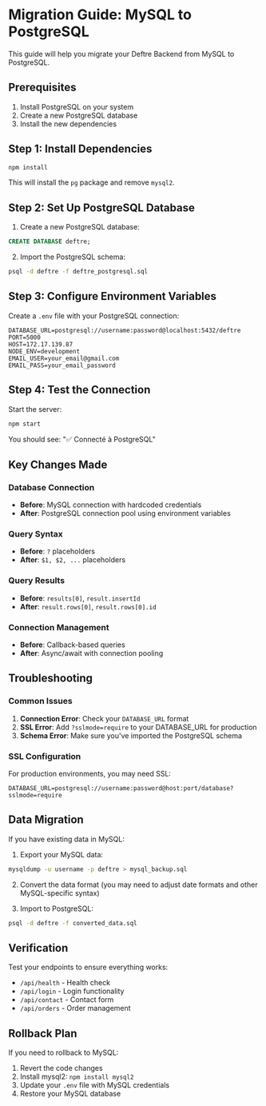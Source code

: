 # Migration Guide: MySQL to PostgreSQL

This guide will help you migrate your Deftre Backend from MySQL to PostgreSQL.

## Prerequisites

1. Install PostgreSQL on your system
2. Create a new PostgreSQL database
3. Install the new dependencies

## Step 1: Install Dependencies

```bash
npm install
```

This will install the `pg` package and remove `mysql2`.

## Step 2: Set Up PostgreSQL Database

1. Create a new PostgreSQL database:

```sql
CREATE DATABASE deftre;
```

2. Import the PostgreSQL schema:

```bash
psql -d deftre -f deftre_postgresql.sql
```

## Step 3: Configure Environment Variables

Create a `.env` file with your PostgreSQL connection:

```env
DATABASE_URL=postgresql://username:password@localhost:5432/deftre
PORT=5000
HOST=172.17.139.87
NODE_ENV=development
EMAIL_USER=your_email@gmail.com
EMAIL_PASS=your_email_password
```

## Step 4: Test the Connection

Start the server:

```bash
npm start
```

You should see: "✅ Connecté à PostgreSQL"

## Key Changes Made

### Database Connection

- **Before**: MySQL connection with hardcoded credentials
- **After**: PostgreSQL connection pool using environment variables

### Query Syntax

- **Before**: `?` placeholders
- **After**: `$1, $2, ...` placeholders

### Query Results

- **Before**: `results[0]`, `result.insertId`
- **After**: `result.rows[0]`, `result.rows[0].id`

### Connection Management

- **Before**: Callback-based queries
- **After**: Async/await with connection pooling

## Troubleshooting

### Common Issues

1. **Connection Error**: Check your `DATABASE_URL` format
2. **SSL Error**: Add `?sslmode=require` to your DATABASE_URL for production
3. **Schema Error**: Make sure you've imported the PostgreSQL schema

### SSL Configuration

For production environments, you may need SSL:

```env
DATABASE_URL=postgresql://username:password@host:port/database?sslmode=require
```

## Data Migration

If you have existing data in MySQL:

1. Export your MySQL data:

```bash
mysqldump -u username -p deftre > mysql_backup.sql
```

2. Convert the data format (you may need to adjust date formats and other MySQL-specific syntax)

3. Import to PostgreSQL:

```bash
psql -d deftre -f converted_data.sql
```

## Verification

Test your endpoints to ensure everything works:

- `/api/health` - Health check
- `/api/login` - Login functionality
- `/api/contact` - Contact form
- `/api/orders` - Order management

## Rollback Plan

If you need to rollback to MySQL:

1. Revert the code changes
2. Install mysql2: `npm install mysql2`
3. Update your `.env` file with MySQL credentials
4. Restore your MySQL database

